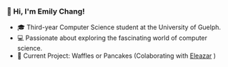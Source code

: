 ### 🍒 Hi, I'm Emily Chang!
- 🎓 Third-year Computer Science student at the University of Guelph.
- 💻 Passionate about exploring the fascinating world of computer science.  
- 🚀 Current Project: Waffles or Pancakes (Colaborating with [Eleazar](https://github.com/P541M) )
